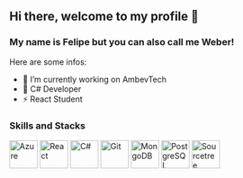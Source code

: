 ## Hi there, welcome to my profile 👋
### My name is Felipe but you can also call me Weber!


Here are some infos:

- 🔭 I’m currently working on AmbevTech
- 🌱 C# Developer
- ⚡ React Student

### Skills and Stacks

<div align="left">
<img alt="Azure" src="https://cdn.jsdelivr.net/gh/devicons/devicon/icons/azure/azure-original.svg" width="50" height="50"/>
<img alt="React" src="https://cdn.jsdelivr.net/gh/devicons/devicon/icons/react/react-original.svg" width="50" height="50"/>
<img alt="C#" src="https://cdn.jsdelivr.net/gh/devicons/devicon/icons/csharp/csharp-original.svg" width="50" height="50"/>
<img alt="Git" src="https://cdn.jsdelivr.net/gh/devicons/devicon/icons/git/git-original.svg" width="50" height="50"/>         
<img alt="MongoDB" src="https://cdn.jsdelivr.net/gh/devicons/devicon/icons/mongodb/mongodb-original.svg" width="50" height="50"/>
<img alt="PostgreSQL" src="https://cdn.jsdelivr.net/gh/devicons/devicon/icons/postgresql/postgresql-original.svg" width="50" height="50"/>
<img alt="Sourcetree" src="https://cdn.jsdelivr.net/gh/devicons/devicon/icons/sourcetree/sourcetree-original.svg" width="50" height="50" />
</div>
          
          
          
          
          
          
          

